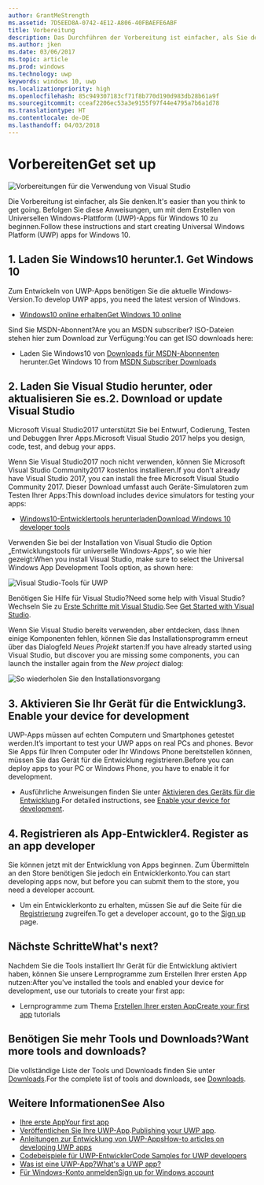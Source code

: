 ```yaml
---
author: GrantMeStrength
ms.assetid: 7D5EED8A-0742-4E12-A806-40FBAEFE6ABF
title: Vorbereitung
description: Das Durchführen der Vorbereitung ist einfacher, als Sie denken. Befolgen Sie diese Anweisungen, um mit dem Erstellen von Universellen Windows-Plattform (UWP)-Apps für Windows 10 zu beginnen.
ms.author: jken
ms.date: 03/06/2017
ms.topic: article
ms.prod: windows
ms.technology: uwp
keywords: windows 10, uwp
ms.localizationpriority: high
ms.openlocfilehash: 85c949307183cf71f8b770d190d983db28b61a9f
ms.sourcegitcommit: cceaf2206ec53a3e9155f97f44e4795a7b6a1d78
ms.translationtype: HT
ms.contentlocale: de-DE
ms.lasthandoff: 04/03/2018
---
```

# <a name="get-set-up"></a><span data-ttu-id="4b664-105">Vorbereiten</span><span class="sxs-lookup"><span data-stu-id="4b664-105">Get set up</span></span>

![Vorbereitungen für die Verwendung von Visual Studio](images/VisualStudio2017Hero_ImageXL-LG.png)


<span data-ttu-id="4b664-107">Die Vorbereitung ist einfacher, als Sie denken.</span><span class="sxs-lookup"><span data-stu-id="4b664-107">It's easier than you think to get going.</span></span> <span data-ttu-id="4b664-108">Befolgen Sie diese Anweisungen, um mit dem Erstellen von Universellen Windows-Plattform (UWP)-Apps für Windows 10 zu beginnen.</span><span class="sxs-lookup"><span data-stu-id="4b664-108">Follow these instructions and start creating Universal Windows Platform (UWP) apps for Windows 10.</span></span>

## <a name="1-get-windows-10"></a><span data-ttu-id="4b664-109">1. Laden Sie Windows10 herunter.</span><span class="sxs-lookup"><span data-stu-id="4b664-109">1. Get Windows 10</span></span>

<span data-ttu-id="4b664-110">Zum Entwickeln von UWP-Apps benötigen Sie die aktuelle Windows-Version.</span><span class="sxs-lookup"><span data-stu-id="4b664-110">To develop UWP apps, you need the latest version of Windows.</span></span>

-   [<span data-ttu-id="4b664-111">Windows10 online erhalten</span><span class="sxs-lookup"><span data-stu-id="4b664-111">Get Windows 10 online</span></span>](http://go.microsoft.com/fwlink/p/?LinkId=619312)

<span data-ttu-id="4b664-112">Sind Sie MSDN-Abonnent?</span><span class="sxs-lookup"><span data-stu-id="4b664-112">Are you an MSDN subscriber?</span></span> <span data-ttu-id="4b664-113">ISO-Dateien stehen hier zum Download zur Verfügung:</span><span class="sxs-lookup"><span data-stu-id="4b664-113">You can get ISO downloads here:</span></span>

-   <span data-ttu-id="4b664-114">Laden Sie Windows10 von [Downloads für MSDN-Abonnenten](http://go.microsoft.com/fwlink/p/?LinkId=266384) herunter.</span><span class="sxs-lookup"><span data-stu-id="4b664-114">Get Windows 10 from [MSDN Subscriber Downloads](http://go.microsoft.com/fwlink/p/?LinkId=266384)</span></span>


## <a name="2-download-or-update-visual-studio"></a><span data-ttu-id="4b664-115">2. Laden Sie Visual Studio herunter, oder aktualisieren Sie es.</span><span class="sxs-lookup"><span data-stu-id="4b664-115">2. Download or update Visual Studio</span></span>

<span data-ttu-id="4b664-116">Microsoft Visual Studio2017 unterstützt Sie bei Entwurf, Codierung, Testen und Debuggen Ihrer Apps.</span><span class="sxs-lookup"><span data-stu-id="4b664-116">Microsoft Visual Studio 2017 helps you design, code, test, and debug your apps.</span></span>

<span data-ttu-id="4b664-117">Wenn Sie Visual Studio2017 noch nicht verwenden, können Sie Microsoft Visual Studio Community2017 kostenlos installieren.</span><span class="sxs-lookup"><span data-stu-id="4b664-117">If you don't already have Visual Studio 2017, you can install the free Microsoft Visual Studio Community 2017.</span></span> <span data-ttu-id="4b664-118">Dieser Download umfasst auch Geräte-Simulatoren zum Testen Ihrer Apps:</span><span class="sxs-lookup"><span data-stu-id="4b664-118">This download includes device simulators for testing your apps:</span></span>

-   [<span data-ttu-id="4b664-119">Windows10-Entwicklertools herunterladen</span><span class="sxs-lookup"><span data-stu-id="4b664-119">Download Windows 10 developer tools</span></span>](https://go.microsoft.com/fwlink/p/?LinkID=534189)

<span data-ttu-id="4b664-120">Verwenden Sie bei der Installation von Visual Studio die Option „Entwicklungstools für universelle Windows-Apps“, so wie hier gezeigt:</span><span class="sxs-lookup"><span data-stu-id="4b664-120">When you install Visual Studio, make sure to select the Universal Windows App Development Tools option, as shown here:</span></span>

![Visual Studio-Tools für UWP](images/vs-2017-community-setup.png)

<span data-ttu-id="4b664-122">Benötigen Sie Hilfe für Visual Studio?</span><span class="sxs-lookup"><span data-stu-id="4b664-122">Need some help with Visual Studio?</span></span> <span data-ttu-id="4b664-123">Wechseln Sie zu [Erste Schritte mit Visual Studio](https://www.visualstudio.com/vs/getting-started).</span><span class="sxs-lookup"><span data-stu-id="4b664-123">See [Get Started with Visual Studio](https://www.visualstudio.com/vs/getting-started).</span></span>

<span data-ttu-id="4b664-124">Wenn Sie Visual Studio bereits verwenden, aber entdecken, dass Ihnen einige Komponenten fehlen, können Sie das Installationsprogramm erneut über das Dialogfeld *Neues Projekt* starten:</span><span class="sxs-lookup"><span data-stu-id="4b664-124">If you have already started using Visual Studio, but discover you are missing some components, you can launch the installer again from the *New project* dialog:</span></span>

   ![So wiederholen Sie den Installationsvorgang](images/win10-cs-install.png)


## <a name="3-enable-your-device-for-development"></a><span data-ttu-id="4b664-126">3. Aktivieren Sie Ihr Gerät für die Entwicklung</span><span class="sxs-lookup"><span data-stu-id="4b664-126">3. Enable your device for development</span></span>

<span data-ttu-id="4b664-127">UWP-Apps müssen auf echten Computern und Smartphones getestet werden.</span><span class="sxs-lookup"><span data-stu-id="4b664-127">It’s important to test your UWP apps on real PCs and phones.</span></span> <span data-ttu-id="4b664-128">Bevor Sie Apps für Ihren Computer oder Ihr Windows Phone bereitstellen können, müssen Sie das Gerät für die Entwicklung registrieren.</span><span class="sxs-lookup"><span data-stu-id="4b664-128">Before you can deploy apps to your PC or Windows Phone, you have to enable it for development.</span></span>

-   <span data-ttu-id="4b664-129">Ausführliche Anweisungen finden Sie unter [Aktivieren des Geräts für die Entwicklung](enable-your-device-for-development.md).</span><span class="sxs-lookup"><span data-stu-id="4b664-129">For detailed instructions, see [Enable your device for development](enable-your-device-for-development.md).</span></span>

## <a name="4-register-as-an-app-developer"></a><span data-ttu-id="4b664-130">4. Registrieren als App-Entwickler</span><span class="sxs-lookup"><span data-stu-id="4b664-130">4. Register as an app developer</span></span>

<span data-ttu-id="4b664-131">Sie können jetzt mit der Entwicklung von Apps beginnen. Zum Übermitteln an den Store benötigen Sie jedoch ein Entwicklerkonto.</span><span class="sxs-lookup"><span data-stu-id="4b664-131">You can start developing apps now, but before you can submit them to the store, you need a developer account.</span></span>

-   <span data-ttu-id="4b664-132">Um ein Entwicklerkonto zu erhalten, müssen Sie auf die Seite für die [Registrierung](sign-up.md) zugreifen.</span><span class="sxs-lookup"><span data-stu-id="4b664-132">To get a developer account, go to the [Sign up](sign-up.md) page.</span></span>

## <a name="whats-next"></a><span data-ttu-id="4b664-133">Nächste Schritte</span><span class="sxs-lookup"><span data-stu-id="4b664-133">What's next?</span></span>

<span data-ttu-id="4b664-134">Nachdem Sie die Tools installiert Ihr Gerät für die Entwicklung aktiviert haben, können Sie unsere Lernprogramme zum Erstellen Ihrer ersten App nutzen:</span><span class="sxs-lookup"><span data-stu-id="4b664-134">After you've installed the tools and enabled your device for development, use our tutorials to create your first app:</span></span>

-   <span data-ttu-id="4b664-135">Lernprogramme zum Thema [Erstellen Ihrer ersten App](your-first-app.md)</span><span class="sxs-lookup"><span data-stu-id="4b664-135">[Create your first app](your-first-app.md) tutorials</span></span>

## <a name="want-more-tools-and-downloads"></a><span data-ttu-id="4b664-136">Benötigen Sie mehr Tools und Downloads?</span><span class="sxs-lookup"><span data-stu-id="4b664-136">Want more tools and downloads?</span></span>

<span data-ttu-id="4b664-137">Die vollständige Liste der Tools und Downloads finden Sie unter [Downloads](http://go.microsoft.com/fwlink/p/?linkid=285935).</span><span class="sxs-lookup"><span data-stu-id="4b664-137">For the complete list of tools and downloads, see [Downloads](http://go.microsoft.com/fwlink/p/?linkid=285935).</span></span>


## <a name="see-also"></a><span data-ttu-id="4b664-138">Weitere Informationen</span><span class="sxs-lookup"><span data-stu-id="4b664-138">See Also</span></span>

* [<span data-ttu-id="4b664-139">Ihre erste App</span><span class="sxs-lookup"><span data-stu-id="4b664-139">Your first app</span></span>](your-first-app.md)
* <span data-ttu-id="4b664-140">[Veröffentlichen Sie Ihre UWP-App](https://developer.microsoft.com/store/publish-apps).</span><span class="sxs-lookup"><span data-stu-id="4b664-140">[Publishing your UWP app](https://developer.microsoft.com/store/publish-apps).</span></span>
* [<span data-ttu-id="4b664-141">Anleitungen zur Entwicklung von UWP-Apps</span><span class="sxs-lookup"><span data-stu-id="4b664-141">How-to articles on developing UWP apps</span></span>](https://developer.microsoft.com/windows/apps/develop)
* [<span data-ttu-id="4b664-142">Codebeispiele für UWP-Entwickler</span><span class="sxs-lookup"><span data-stu-id="4b664-142">Code Samples for UWP developers</span></span>](https://developer.microsoft.com/windows/samples)
* [<span data-ttu-id="4b664-143">Was ist eine UWP-App?</span><span class="sxs-lookup"><span data-stu-id="4b664-143">What's a UWP app?</span></span>](universal-application-platform-guide.md)
* [<span data-ttu-id="4b664-144">Für Windows-Konto anmelden</span><span class="sxs-lookup"><span data-stu-id="4b664-144">Sign up for Windows account</span></span>](sign-up.md)
